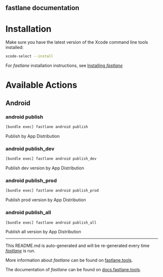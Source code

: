 fastlane documentation
----

# Installation

Make sure you have the latest version of the Xcode command line tools installed:

```sh
xcode-select --install
```

For _fastlane_ installation instructions, see [Installing _fastlane_](https://docs.fastlane.tools/#installing-fastlane)

# Available Actions

## Android

### android publish

```sh
[bundle exec] fastlane android publish
```

Publish by App Distribution

### android publish_dev

```sh
[bundle exec] fastlane android publish_dev
```

Publish dev version by App Distribution

### android publish_prod

```sh
[bundle exec] fastlane android publish_prod
```

Publish prod version by App Distribution

### android publish_all

```sh
[bundle exec] fastlane android publish_all
```

Publish all version by App Distribution

----

This README.md is auto-generated and will be re-generated every time [_fastlane_](https://fastlane.tools) is run.

More information about _fastlane_ can be found on [fastlane.tools](https://fastlane.tools).

The documentation of _fastlane_ can be found on [docs.fastlane.tools](https://docs.fastlane.tools).
